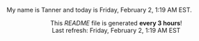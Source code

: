My name is Tanner and today is Friday, February 2, 1:19 AM EST.

<p align="center">This <i>README</i> file is generated <b>every 3 hours</b>!</br>Last refresh: Friday, February 2, 1:19 AM EST<br /></p>
